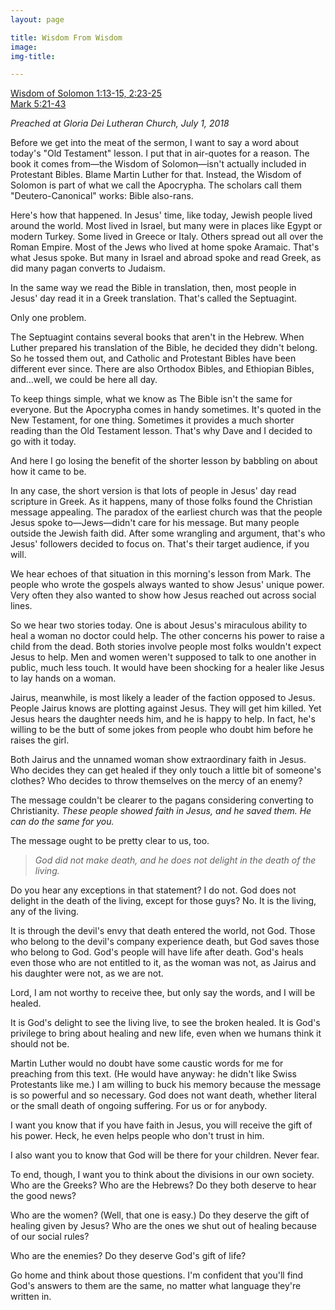 ```yaml
---
layout: page

title: Wisdom From Wisdom
image:
img-title:

---
```


<a href="http://bible.oremus.org/?ql=397470393">Wisdom of Solomon 1:13-15, 2:23-25</a><br />
<a href="http://bible.oremus.org/?ql=397470393">Mark 5:21-43</a>

<em>Preached at Gloria Dei Lutheran Church, July 1, 2018</em>

Before we get into the meat of the sermon, I want to say a word about today's "Old Testament" lesson. I put that in air-quotes for a reason. The book it comes from—the Wisdom of Solomon—isn't actually included in Protestant Bibles. Blame Martin Luther for that. Instead, the Wisdom of Solomon is part of what we call the Apocrypha. The scholars call them "Deutero-Canonical" works: Bible also-rans.

Here's how that happened. In Jesus' time, like today, Jewish people lived around the world. Most lived in Israel, but many were in places like Egypt or modern Turkey. Some lived in Greece or Italy. Others spread out all over the Roman Empire. Most of the Jews who lived at home spoke Aramaic. That's what Jesus spoke. But many in Israel and abroad spoke and read Greek, as did many pagan converts to Judaism.

In the same way we read the Bible in translation, then, most people in Jesus' day read it in a Greek translation. That's called the Septuagint.

Only one problem.

The Septuagint contains several books that aren't in the Hebrew. When Luther prepared his translation of the Bible, he decided they didn't belong. So he tossed them out, and Catholic and Protestant Bibles have been different ever since. There are also Orthodox Bibles, and Ethiopian Bibles, and…well, we could be here all day. 

To keep things simple, what we know as The Bible isn't the same for everyone. But the Apocrypha comes in handy sometimes. It's quoted in the New Testament, for one thing. Sometimes it provides a much shorter reading than the Old Testament lesson. That's why Dave and I decided to go with it today.

And here I go losing the benefit of the shorter lesson by babbling on about how it came to be.

In any case, the short version is that lots of people in Jesus' day read scripture in Greek. As it happens, many of those folks found the Christian message appealing. The paradox of the earliest church was that the people Jesus spoke to—Jews—didn't care for his message. But many people outside the Jewish faith did. After some wrangling and argument, that's who Jesus' followers decided to focus on. That's their target audience, if you will.

We hear echoes of that situation in this morning's lesson from Mark. The people who wrote the gospels always wanted to show Jesus' unique power. Very often they also wanted to show how Jesus reached out across social lines.

So we hear two stories today. One is about Jesus's miraculous ability to heal a woman no doctor could help. The other concerns his power to raise a child from the dead. Both stories involve people most folks wouldn't expect Jesus to help. Men and women weren't supposed to talk to one another in public, much less touch. It would have been shocking for a healer like Jesus to lay hands on a woman. 

Jairus, meanwhile, is most likely a leader of the faction opposed to Jesus. People Jairus knows are plotting against Jesus. They will get him killed. Yet Jesus hears the daughter needs him, and he is happy to help. In fact, he's willing to be the butt of some jokes from people who doubt him before he raises the girl.

Both Jairus and the unnamed woman show extraordinary faith in Jesus. Who decides they can get healed if they only touch a little bit of someone's clothes? Who decides to throw themselves on the mercy of an enemy?

The message couldn't be clearer to the pagans considering converting to Christianity. <em>These people showed faith in Jesus, and he saved them. He can do the same for you.</em>

The message ought to be pretty clear to us, too. 

<blockquote>
	<em>God did not make death,
	 and he does not delight in the death of the living.</em>
</blockquote>

Do you hear any exceptions in that statement? I do not. God does not delight in the death of the living, except for those guys? No. It is the living, any of the living.

It is through the devil's envy that death entered the world, not God. Those who belong to the devil's company experience death, but God saves those who belong to God. God's people will have life after death. God's heals even those who are not entitled to it, as the woman was not, as Jairus and his daughter were not, as we are not.

Lord, I am not worthy to receive thee, but only say the words, and I will be healed.

It is God's delight to see the living live, to see the broken healed. It is God's privilege to bring about healing and new life, even when we humans think it should not be.

Martin Luther would no doubt have some caustic words for me for preaching from this text. (He would have anyway: he didn't like Swiss Protestants like me.) I am willing to buck his memory because the message is so powerful and so necessary. God does not want death, whether literal or the small death of ongoing suffering. For us or for anybody.

I want you know that if you have faith in Jesus, you will receive the gift of his power. Heck, he even helps people who don't trust in him.

I also want you to know that God will be there for your children. Never fear.

To end, though, I want you to think about the divisions in our own society. Who are the Greeks? Who are the Hebrews? Do they both deserve to hear the good news?

Who are the women? (Well, that one is easy.) Do they deserve the gift of healing given by Jesus? Who are the ones we shut out of healing because of our social rules?

Who are the enemies? Do they deserve God's gift of life?

Go home and think about those questions. I'm confident that you'll find God's answers to them are the same, no matter what language they're written in.